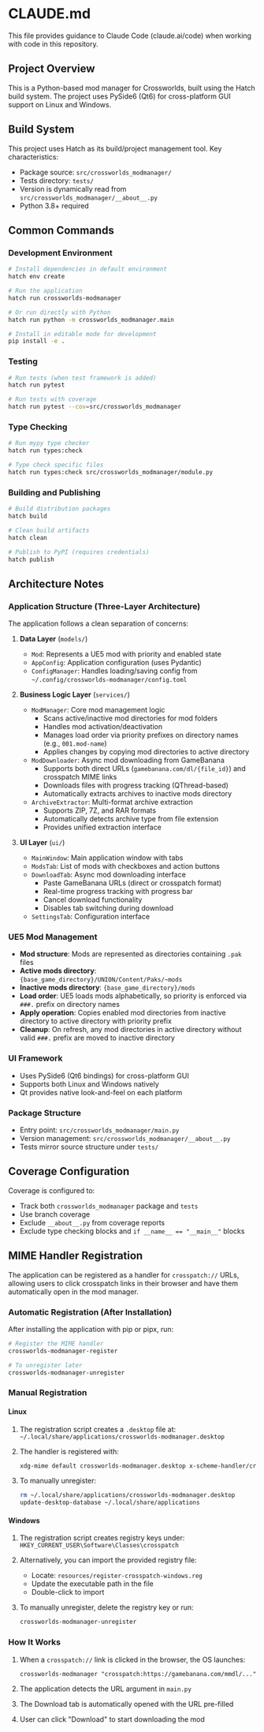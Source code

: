 # CLAUDE.md

This file provides guidance to Claude Code (claude.ai/code) when working with code in this repository.

## Project Overview

This is a Python-based mod manager for Crossworlds, built using the Hatch build system. The project uses PySide6 (Qt6) for cross-platform GUI support on Linux and Windows.

## Build System

This project uses Hatch as its build/project management tool. Key characteristics:
- Package source: `src/crossworlds_modmanager/`
- Tests directory: `tests/`
- Version is dynamically read from `src/crossworlds_modmanager/__about__.py`
- Python 3.8+ required

## Common Commands

### Development Environment
```bash
# Install dependencies in default environment
hatch env create

# Run the application
hatch run crossworlds-modmanager

# Or run directly with Python
hatch run python -m crossworlds_modmanager.main

# Install in editable mode for development
pip install -e .
```

### Testing
```bash
# Run tests (when test framework is added)
hatch run pytest

# Run tests with coverage
hatch run pytest --cov=src/crossworlds_modmanager
```

### Type Checking
```bash
# Run mypy type checker
hatch run types:check

# Type check specific files
hatch run types:check src/crossworlds_modmanager/module.py
```

### Building and Publishing
```bash
# Build distribution packages
hatch build

# Clean build artifacts
hatch clean

# Publish to PyPI (requires credentials)
hatch publish
```

## Architecture Notes

### Application Structure (Three-Layer Architecture)

The application follows a clean separation of concerns:

1. **Data Layer** (`models/`)
   - `Mod`: Represents a UE5 mod with priority and enabled state
   - `AppConfig`: Application configuration (uses Pydantic)
   - `ConfigManager`: Handles loading/saving config from `~/.config/crossworlds-modmanager/config.toml`

2. **Business Logic Layer** (`services/`)
   - `ModManager`: Core mod management logic
     - Scans active/inactive mod directories for mod folders
     - Handles mod activation/deactivation
     - Manages load order via priority prefixes on directory names (e.g., `001.mod-name`)
     - Applies changes by copying mod directories to active directory
   - `ModDownloader`: Async mod downloading from GameBanana
     - Supports both direct URLs (`gamebanana.com/dl/{file_id}`) and crosspatch MIME links
     - Downloads files with progress tracking (QThread-based)
     - Automatically extracts archives to inactive mods directory
   - `ArchiveExtractor`: Multi-format archive extraction
     - Supports ZIP, 7Z, and RAR formats
     - Automatically detects archive type from file extension
     - Provides unified extraction interface

3. **UI Layer** (`ui/`)
   - `MainWindow`: Main application window with tabs
   - `ModsTab`: List of mods with checkboxes and action buttons
   - `DownloadTab`: Async mod downloading interface
     - Paste GameBanana URLs (direct or crosspatch format)
     - Real-time progress tracking with progress bar
     - Cancel download functionality
     - Disables tab switching during download
   - `SettingsTab`: Configuration interface

### UE5 Mod Management

- **Mod structure**: Mods are represented as directories containing `.pak` files
- **Active mods directory**: `{base_game_directory}/UNION/Content/Paks/~mods`
- **Inactive mods directory**: `{base_game_directory}/mods`
- **Load order**: UE5 loads mods alphabetically, so priority is enforced via `###.` prefix on directory names
- **Apply operation**: Copies enabled mod directories from inactive directory to active directory with priority prefix
- **Cleanup**: On refresh, any mod directories in active directory without valid `###.` prefix are moved to inactive directory

### UI Framework
- Uses PySide6 (Qt6 bindings) for cross-platform GUI
- Supports both Linux and Windows natively
- Qt provides native look-and-feel on each platform

### Package Structure
- Entry point: `src/crossworlds_modmanager/main.py`
- Version management: `src/crossworlds_modmanager/__about__.py`
- Tests mirror source structure under `tests/`

## Coverage Configuration

Coverage is configured to:
- Track both `crossworlds_modmanager` package and `tests`
- Use branch coverage
- Exclude `__about__.py` from coverage reports
- Exclude type checking blocks and `if __name__ == "__main__"` blocks

## MIME Handler Registration

The application can be registered as a handler for `crosspatch://` URLs, allowing users to click crosspatch links in their browser and have them automatically open in the mod manager.

### Automatic Registration (After Installation)

After installing the application with pip or pipx, run:

```bash
# Register the MIME handler
crossworlds-modmanager-register

# To unregister later
crossworlds-modmanager-unregister
```

### Manual Registration

#### Linux

1. The registration script creates a `.desktop` file at:
   `~/.local/share/applications/crossworlds-modmanager.desktop`

2. The handler is registered with:
   ```bash
   xdg-mime default crossworlds-modmanager.desktop x-scheme-handler/crosspatch
   ```

3. To manually unregister:
   ```bash
   rm ~/.local/share/applications/crossworlds-modmanager.desktop
   update-desktop-database ~/.local/share/applications
   ```

#### Windows

1. The registration script creates registry keys under:
   `HKEY_CURRENT_USER\Software\Classes\crosspatch`

2. Alternatively, you can import the provided registry file:
   - Locate: `resources/register-crosspatch-windows.reg`
   - Update the executable path in the file
   - Double-click to import

3. To manually unregister, delete the registry key or run:
   ```bash
   crossworlds-modmanager-unregister
   ```

### How It Works

1. When a `crosspatch://` link is clicked in the browser, the OS launches:
   ```
   crossworlds-modmanager "crosspatch:https://gamebanana.com/mmdl/..."
   ```

2. The application detects the URL argument in `main.py`

3. The Download tab is automatically opened with the URL pre-filled

4. User can click "Download" to start downloading the mod

